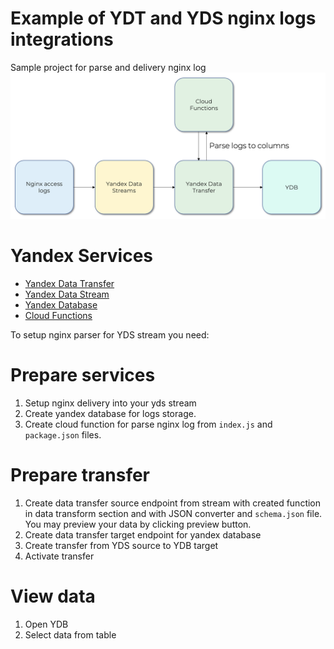 # Example of YDT and YDS nginx logs integrations

Sample project for parse and delivery nginx log
![](images/overall.png)

# Yandex Services
* [Yandex Data Transfer](https://cloud.yandex.ru/services/data-transfer)
* [Yandex Data Stream](https://cloud.yandex.ru/services/yds)
* [Yandex Database](https://cloud.yandex.ru/services/ydb)
* [Cloud Functions](https://cloud.yandex.ru/services/functions)

To setup nginx parser for YDS stream you need: 

# Prepare services

1. Setup nginx delivery into your yds stream
2. Create yandex database for logs storage.
3. Create cloud function for parse nginx log from `index.js` and `package.json` files.

# Prepare transfer

1. Create data transfer source endpoint from stream with created function in data transform section and with JSON converter and `schema.json` file. You may preview your data by clicking preview button.
2. Create data transfer target endpoint for yandex database
3. Create transfer from YDS source to YDB target
4. Activate transfer

# View data

1. Open YDB 
2. Select data from table
